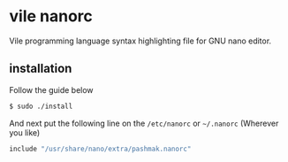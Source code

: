 # vile nanorc
Vile programming language syntax highlighting file for GNU nano editor.

## installation
Follow the guide below

```bash
$ sudo ./install
```

And next put the following line on the `/etc/nanorc` or `~/.nanorc` (Wherever you like)

```bash
include "/usr/share/nano/extra/pashmak.nanorc"
```

